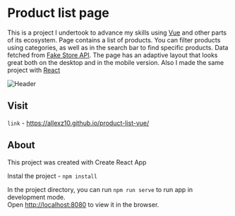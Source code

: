

# Product list page

This is a project I undertook to advance my skills using [Vue](https://reactjs.org/) and other parts of its ecosystem. 
Page  contains a list of products. You can filter products using categories, as well as in the search bar to find specific products. Data fetched from [Fake Store API](https://fakestoreapi.com/). The page has an adaptive layout that looks great both on the desktop and in the mobile version.
Also I made the same project with [React](https://github.com/allexz10/product-list)

![Header](https://github.com/allexz10/allexz10/blob/main/assets/product-list.gif)

## Visit

`link` -  https://allexz10.github.io/product-list-vue/

## About

This project was created with Create React App

Instal the project - `npm install`

In the project directory, you can run `npm run serve` to run app in development mode.<br>
Open [http://localhost:8080](http://localhost:8080) to view it in the browser.
